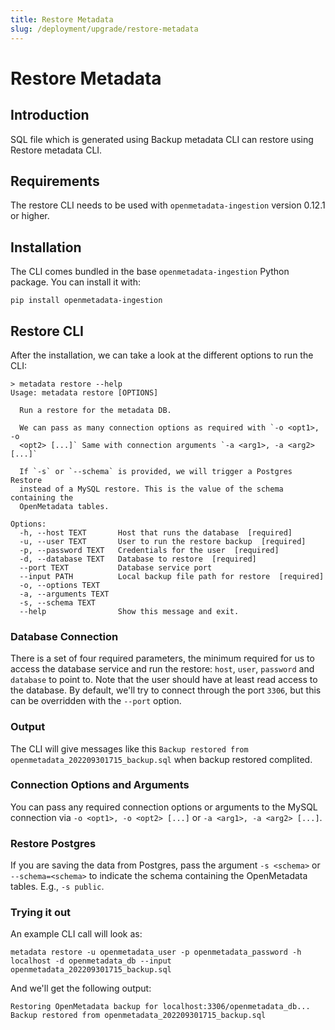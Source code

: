 ```yaml
---
title: Restore Metadata
slug: /deployment/upgrade/restore-metadata
---
```


# Restore Metadata

## Introduction

SQL file which is generated using Backup metadata CLI
can restore using Restore metadata CLI.

## Requirements

The restore CLI needs to be used with `openmetadata-ingestion` version 0.12.1 or higher.

## Installation

The CLI comes bundled in the base `openmetadata-ingestion` Python package. You can install it with:

```commandline
pip install openmetadata-ingestion
```


## Restore CLI

After the installation, we can take a look at the different options to run the CLI:

```commandline
> metadata restore --help
Usage: metadata restore [OPTIONS]

  Run a restore for the metadata DB.

  We can pass as many connection options as required with `-o <opt1>, -o
  <opt2> [...]` Same with connection arguments `-a <arg1>, -a <arg2> [...]`

  If `-s` or `--schema` is provided, we will trigger a Postgres Restore
  instead of a MySQL restore. This is the value of the schema containing the
  OpenMetadata tables.

Options:
  -h, --host TEXT       Host that runs the database  [required]
  -u, --user TEXT       User to run the restore backup  [required]
  -p, --password TEXT   Credentials for the user  [required]
  -d, --database TEXT   Database to restore  [required]
  --port TEXT           Database service port
  --input PATH          Local backup file path for restore  [required]
  -o, --options TEXT
  -a, --arguments TEXT
  -s, --schema TEXT
  --help                Show this message and exit.
```

### Database Connection

There is a set of four required parameters, the minimum required for us to access the database service and run the
restore: `host`, `user`, `password` and `database` to point to. Note that the user should have at least read access to the
database. By default, we'll try to connect through the port `3306`, but this can be overridden with the `--port` option.

### Output

The CLI will give messages like this `Backup restored from openmetadata_202209301715_backup.sql` when backup restored complited.

### Connection Options and Arguments

You can pass any required connection options or arguments to the MySQL connection via `-o <opt1>, -o <opt2> [...]`
or `-a <arg1>, -a <arg2> [...]`.

### Restore Postgres

If you are saving the data from Postgres, pass the argument `-s <schema>` or `--schema=<schema>` to indicate the
schema containing the OpenMetadata tables. E.g., `-s public`.

### Trying it out

An example CLI call will look as:

```commandline
metadata restore -u openmetadata_user -p openmetadata_password -h localhost -d openmetadata_db --input openmetadata_202209301715_backup.sql
```

And we'll get the following output:

```commandline
Restoring OpenMetadata backup for localhost:3306/openmetadata_db...
Backup restored from openmetadata_202209301715_backup.sql
```